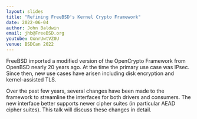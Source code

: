```yaml
---
layout: slides
title: "Refining FreeBSD's Kernel Crypto Framework"
date: 2022-06-04
author: John Baldwin
email: jhb@FreeBSD.org
youtube: OxnrUwtVZ0U
venue: BSDCan 2022
---
```

FreeBSD imported a modified version of the OpenCrypto Framework from OpenBSD nearly 20 years ago. At the time the primary use case was IPsec. Since then, new use cases have arisen including disk encryption and kernel-assisted TLS.

Over the past few years, several changes have been made to the framework to streamline the interfaces for both drivers and consumers. The new interface better supports newer cipher suites (in particular AEAD cipher suites). This talk will discuss these changes in detail.
